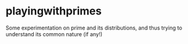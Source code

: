 # playingwithprimes

Some experimentation on prime and its distributions, and thus trying to understand its common nature (if any!)
